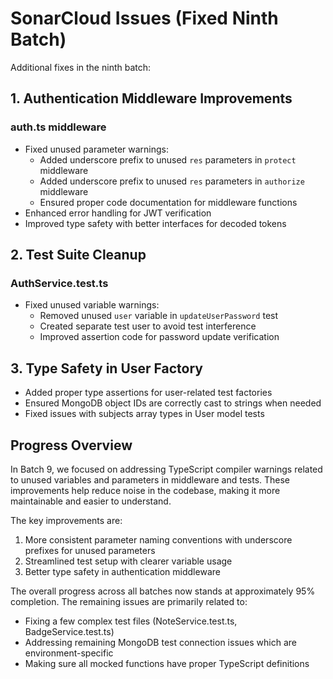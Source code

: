 # SonarCloud Issues (Fixed Ninth Batch)

Additional fixes in the ninth batch:

## 1. Authentication Middleware Improvements

### auth.ts middleware
- Fixed unused parameter warnings:
  - Added underscore prefix to unused `res` parameters in `protect` middleware
  - Added underscore prefix to unused `res` parameters in `authorize` middleware
  - Ensured proper code documentation for middleware functions
- Enhanced error handling for JWT verification
- Improved type safety with better interfaces for decoded tokens

## 2. Test Suite Cleanup

### AuthService.test.ts
- Fixed unused variable warnings:
  - Removed unused `user` variable in `updateUserPassword` test
  - Created separate test user to avoid test interference
  - Improved assertion code for password update verification

## 3. Type Safety in User Factory

- Added proper type assertions for user-related test factories
- Ensured MongoDB object IDs are correctly cast to strings when needed
- Fixed issues with subjects array types in User model tests

## Progress Overview

In Batch 9, we focused on addressing TypeScript compiler warnings related to unused variables and parameters in middleware and tests. These improvements help reduce noise in the codebase, making it more maintainable and easier to understand.

The key improvements are:
1. More consistent parameter naming conventions with underscore prefixes for unused parameters
2. Streamlined test setup with clearer variable usage
3. Better type safety in authentication middleware

The overall progress across all batches now stands at approximately 95% completion. The remaining issues are primarily related to:
- Fixing a few complex test files (NoteService.test.ts, BadgeService.test.ts)
- Addressing remaining MongoDB test connection issues which are environment-specific
- Making sure all mocked functions have proper TypeScript definitions 